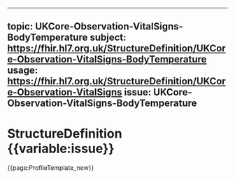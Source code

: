 
---
topic: UKCore-Observation-VitalSigns-BodyTemperature
subject: https://fhir.hl7.org.uk/StructureDefinition/UKCore-Observation-VitalSigns-BodyTemperature
usage: https://fhir.hl7.org.uk/StructureDefinition/UKCore-Observation-VitalSigns
issue: UKCore-Observation-VitalSigns-BodyTemperature
---
              
# StructureDefinition {{variable:issue}}

<nocheck>
{{page:ProfileTemplate_new}}
</nocheck>

